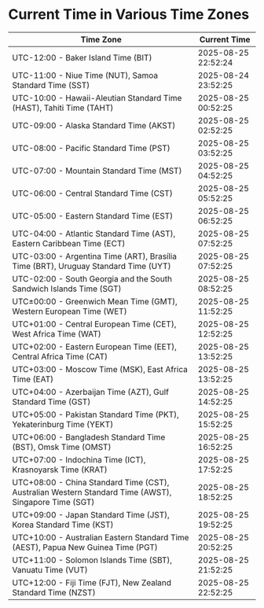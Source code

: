 # Current Time in Various Time Zones

| Time Zone | Current Time |
|-----------|--------------|
| UTC-12:00 - Baker Island Time (BIT) | 2025-08-25 22:52:24 |
| UTC-11:00 - Niue Time (NUT), Samoa Standard Time (SST) | 2025-08-24 23:52:25 |
| UTC-10:00 - Hawaii-Aleutian Standard Time (HAST), Tahiti Time (TAHT) | 2025-08-25 00:52:25 |
| UTC-09:00 - Alaska Standard Time (AKST) | 2025-08-25 02:52:25 |
| UTC-08:00 - Pacific Standard Time (PST) | 2025-08-25 03:52:25 |
| UTC-07:00 - Mountain Standard Time (MST) | 2025-08-25 04:52:25 |
| UTC-06:00 - Central Standard Time (CST) | 2025-08-25 05:52:25 |
| UTC-05:00 - Eastern Standard Time (EST) | 2025-08-25 06:52:25 |
| UTC-04:00 - Atlantic Standard Time (AST), Eastern Caribbean Time (ECT) | 2025-08-25 07:52:25 |
| UTC-03:00 - Argentina Time (ART), Brasília Time (BRT), Uruguay Standard Time (UYT) | 2025-08-25 07:52:25 |
| UTC-02:00 - South Georgia and the South Sandwich Islands Time (SGT) | 2025-08-25 08:52:25 |
| UTC±00:00 - Greenwich Mean Time (GMT), Western European Time (WET) | 2025-08-25 11:52:25 |
| UTC+01:00 - Central European Time (CET), West Africa Time (WAT) | 2025-08-25 12:52:25 |
| UTC+02:00 - Eastern European Time (EET), Central Africa Time (CAT) | 2025-08-25 13:52:25 |
| UTC+03:00 - Moscow Time (MSK), East Africa Time (EAT) | 2025-08-25 13:52:25 |
| UTC+04:00 - Azerbaijan Time (AZT), Gulf Standard Time (GST) | 2025-08-25 14:52:25 |
| UTC+05:00 - Pakistan Standard Time (PKT), Yekaterinburg Time (YEKT) | 2025-08-25 15:52:25 |
| UTC+06:00 - Bangladesh Standard Time (BST), Omsk Time (OMST) | 2025-08-25 16:52:25 |
| UTC+07:00 - Indochina Time (ICT), Krasnoyarsk Time (KRAT) | 2025-08-25 17:52:25 |
| UTC+08:00 - China Standard Time (CST), Australian Western Standard Time (AWST), Singapore Time (SGT) | 2025-08-25 18:52:25 |
| UTC+09:00 - Japan Standard Time (JST), Korea Standard Time (KST) | 2025-08-25 19:52:25 |
| UTC+10:00 - Australian Eastern Standard Time (AEST), Papua New Guinea Time (PGT) | 2025-08-25 20:52:25 |
| UTC+11:00 - Solomon Islands Time (SBT), Vanuatu Time (VUT) | 2025-08-25 21:52:25 |
| UTC+12:00 - Fiji Time (FJT), New Zealand Standard Time (NZST) | 2025-08-25 22:52:25 |
